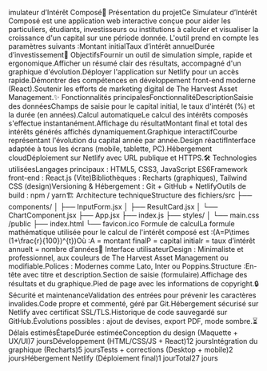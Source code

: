 imulateur d’Intérêt Composé📝 Présentation du projetCe Simulateur d’Intérêt Composé est une application web interactive conçue pour aider les particuliers, étudiants, investisseurs ou institutions à calculer et visualiser la croissance d'un capital sur une période donnée. L'outil prend en compte les paramètres suivants :Montant initialTaux d’intérêt annuelDurée d’investissement🎯 ObjectifsFournir un outil de simulation simple, rapide et ergonomique.Afficher un résumé clair des résultats, accompagné d'un graphique d'évolution.Déployer l'application sur Netlify pour un accès rapide.Démontrer des compétences en développement front-end moderne (React).Soutenir les efforts de marketing digital de The Harvest Asset Management.✨ Fonctionnalités principalesFonctionnalitéDescriptionSaisie des donnéesChamps de saisie pour le capital initial, le taux d'intérêt (%) et la durée (en années).Calcul automatiqueLe calcul des intérêts composés s'effectue instantanément.Affichage du résultatMontant final et total des intérêts générés affichés dynamiquement.Graphique interactifCourbe représentant l'évolution du capital année par année.Design réactifInterface adaptée à tous les écrans (mobile, tablette, PC).Hébergement cloudDéploiement sur Netlify avec URL publique et HTTPS.🛠️ Technologies utiliséesLangages principaux : HTML5, CSS3, JavaScript ES6Framework front-end : React.js (Vite)Bibliothèques : Recharts (graphiques), Tailwind CSS (design)Versioning & Hébergement : Git + GitHub + NetlifyOutils de build : npm / yarn🏗️ Architecture techniqueStructure des fichiers/src
├── components/
│    ├── InputForm.jsx
│    ├── ResultCard.jsx
│    └── ChartComponent.jsx
├── App.jsx
├── index.js
├── styles/
│    └── main.css
/public
├── index.html
└── favicon.ico
Formule de calculLa formule mathématique utilisée pour le calcul de l'intérêt composé est :\(A=P\times (1+\frac{r}{100})^{t}\)Où :A = montant finalP = capital initialr = taux d’intérêt annuelt = nombre d’années🎨 Interface utilisateurDesign : Minimaliste et professionnel, aux couleurs de The Harvest Asset Management ou modifiable.Polices : Modernes comme Lato, Inter ou Poppins.Structure :En-tête avec titre et description.Section de saisie (formulaire).Affichage des résultats et du graphique.Pied de page avec les informations de copyright.🔒 Sécurité et maintenanceValidation des entrées pour prévenir les caractères invalides.Code propre et commenté, géré par Git.Hébergement sécurisé sur Netlify avec certificat SSL/TLS.Historique de code sauvegardé sur GitHub.Évolutions possibles : ajout de devises, export PDF, mode sombre.⏳ Délais estimésÉtapeDurée estiméeConception du design (Maquette + UX/UI)7 joursDéveloppement (HTML/CSS/JS + React)12 joursIntégration du graphique (Recharts)5 joursTests + corrections (Desktop + mobile)2 joursHébergement Netlify (Déploiement final)1 jourTotal27 jours
